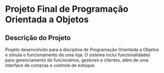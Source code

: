 # Projeto Final de Programação Orientada a Objetos

## Descrição do Projeto
Projeto desenvolvido para a disciplina de Programação Orientada a Objetos e simula o funcionamento de uma loja. O sistema inclui funcionalidades para gerenciamento de funcionários, gestores e clientes, além de uma interface de compras e controle de estoque.
